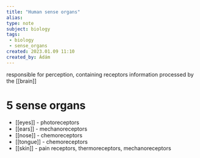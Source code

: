 ```yaml
---
title: "Human sense organs"
alias: 
type: note
subject: biology
tags:
 - biology
 - sense_organs
created: 2023.01.09 11:10
created_by: Ádám
---
```

responsible for perception, containing receptors
information processed by the [[brain]]

# 5 sense organs
- [[eyes]] - photoreceptors
- [[ears]] - mechanoreceptors
- [[nose]] - chemoreceptors
- [[tongue]] - chemoreceptors
- [[skin]] - pain receptors, thermoreceptors, mechanoreceptors
